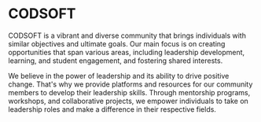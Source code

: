 # CODSOFT
CODSOFT is a vibrant and diverse community that brings
individuals with similar objectives and ultimate goals.
Our main focus is on creating opportunities that span various
areas, including leadership development, learning, and student
engagement, and fostering shared interests.

We believe in the power of leadership and its ability to drive
positive change. That's why we provide platforms and
resources for our community members to develop their
leadership skills. Through mentorship programs, workshops,
and collaborative projects, we empower individuals to take on
leadership roles and make a difference in their respective
fields.
